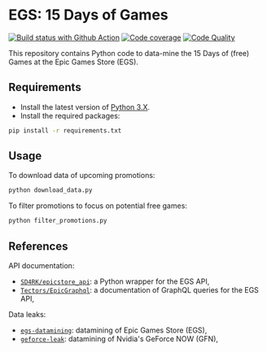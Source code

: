 # EGS: 15 Days of Games

[![Build status with Github Action][build-image-action]][build-action]
[![Code coverage][codecov-image]][codecov]
[![Code Quality][codacy-image]][codacy]

This repository contains Python code to data-mine the 15 Days of (free) Games at the Epic Games Store (EGS).

## Requirements

-   Install the latest version of [Python 3.X][python-download-url].
-   Install the required packages:

```bash
pip install -r requirements.txt
```

## Usage

To download data of upcoming promotions:

```bash
python download_data.py
```

To filter promotions to focus on potential free games:

```bash
python filter_promotions.py
```

## References

API documentation:

- [`SD4RK/epicstore_api`][egs-api-python]: a Python wrapper for the EGS API,
- [`Tectors/EpicGraphql`][egs-api-graphql]: a documentation of GraphQL queries for the EGS API,

Data leaks:

-   [`egs-datamining`][egs-datamining]: datamining of Epic Games Store (EGS),
-   [`geforce-leak`][geforce-leak]: datamining of Nvidia's GeForce NOW (GFN),



<!-- Definitions -->

[build-action]: <https://github.com/woctezuma/egs-15DaysofGames/actions>
[build-image-action]: <https://github.com/woctezuma/egs-15DaysofGames/workflows/Python application/badge.svg?branch=main>

[codecov]: <https://codecov.io/gh/woctezuma/egs-15DaysofGames>
[codecov-image]: <https://codecov.io/gh/woctezuma/egs-15DaysofGames/branch/main/graph/badge.svg>

[codacy]: <https://www.codacy.com/gh/woctezuma/egs-15DaysofGames>
[codacy-image]: <https://api.codacy.com/project/badge/Grade/3c06156df0dc4e26956e1dd9c17cb57b>

[python-download-url]: <https://www.python.org/downloads/>

[egs-api-python]: <https://github.com/SD4RK/epicstore_api>
[egs-api-graphql]: <https://github.com/Tectors/EpicGraphql>

[egs-datamining]: <https://github.com/woctezuma/egs-datamining>
[geforce-leak]: <https://github.com/woctezuma/geforce-leak>
